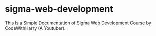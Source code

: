 # sigma-web-development
This Is a Simple Documentation of Sigma Web Development Course by CodeWithHarry (A Youtuber).
